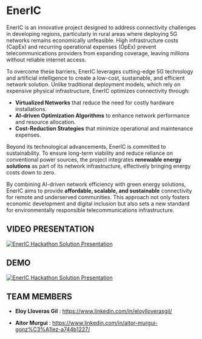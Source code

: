 # EnerIC

EnerIC is an innovative project designed to address connectivity challenges in developing regions, particularly in rural areas where deploying 5G networks remains economically unfeasible. High infrastructure costs (CapEx) and recurring operational expenses (OpEx) prevent telecommunications providers from expanding coverage, leaving millions without reliable internet access.

To overcome these barriers, EnerIC leverages cutting-edge 5G technology and artificial intelligence to create a low-cost, sustainable, and efficient network solution. Unlike traditional deployment models, which rely on expensive physical infrastructure, EnerIC optimizes connectivity through:

- **Virtualized Networks** that reduce the need for costly hardware installations.
- **AI-driven Optimization Algorithms** to enhance network performance and resource allocation.
- **Cost-Reduction Strategies** that minimize operational and maintenance expenses.

Beyond its technological advancements, EnerIC is committed to sustainability. To ensure long-term viability and reduce reliance on conventional power sources, the project integrates **renewable energy solutions** as part of its network infrastructure, effectively bringing energy costs down to zero.

By combining AI-driven network efficiency with green energy solutions, EnerIC aims to provide **affordable, scalable, and sustainable** connectivity for remote and underserved communities. This approach not only fosters economic development and digital inclusion but also sets a new standard for environmentally responsible telecommunications infrastructure.


## VIDEO PRESENTATION

[![EnerIC Hackathon Solution Presentation](https://img.youtube.com/vi/MoCf6IZouzw/0.jpg)](https://youtu.be/MoCf6IZouzw)

## DEMO

[![EnerIC Hackathon Solution Presentation](https://img.youtube.com/vi/MoCf6IZouzw/0.jpg)](https://youtu.be/S1zDiraVovY)




## TEAM MEMBERS

- **Eloy Lloveras Gil** : https://www.linkedin.com/in/eloylloverasgil/

- **Aitor Murgui** : https://www.linkedin.com/in/aitor-murgui-gonz%C3%A1lez-a744b1227/


